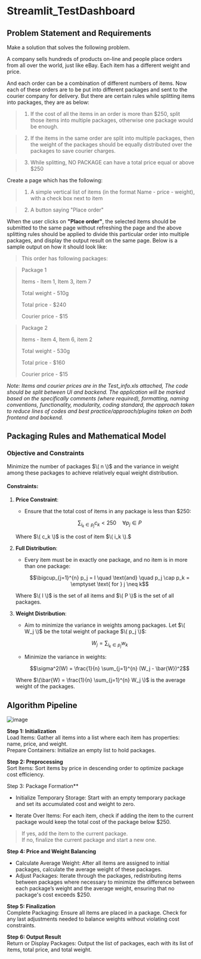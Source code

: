 # Streamlit_TestDashboard

## Problem Statement and Requirements

Make a solution that solves the following problem.

A company sells hundreds of products on-line and people place orders from all over the world, just like eBay. Each item has a different weight and price.

And each order can be a combination of different numbers of items. Now each of these orders are to be put into different packages and sent to the courier company for delivery.
But there are certain rules while splitting items into packages, they are as below:

> 1. If the cost of all the items in an order is more than $250, split those items into multiple packages, otherwise one package would be enough.

> 2. If the items in the same order are split into multiple packages, then the weight of the packages should be equally distributed over the packages to save courier charges.

> 3. While splitting, NO PACKAGE can have a total price equal or above $250

Create a page which has the following:

> 1. A simple vertical list of items (in the format Name - price - weight), with a check box next to item

> 2. A button saying "Place order"

When the user clicks on **"Place order"**, the selected items should be submitted to the same page without refreshing the page and the above splitting rules should be applied to divide this particular
order into multiple packages, and display the output result on the same page. Below is a sample
output on how it should look like:

>This order has following packages:

>Package 1
>
>Items - Item 1, Item 3, item 7
>
>Total weight - 510g
>
>Total price - $240
>
>Courier price - $15


>Package 2
>
>Items - Item 4, Item 6, item 2
>
>Total weight - 530g
>
>Total price - $160
>
>Courier price - $15

*Note: Items and courier prices are in the Test_info.xls attached, The code should be split between UI and
backend. The application will be marked based on the specifically comments (where required), formatting,
naming conventions, functionality, modularity, coding standard, the approach taken to reduce lines of codes
and best practice/approach/plugins taken on both frontend and backend.*


## Packaging Rules and Mathematical Model

### Objective and Constraints

Minimize the number of packages $\( n \)$ and the variance in weight among these packages to achieve relatively equal weight distribution.

#### Constraints:
1. **Price Constraint**:
   - Ensure that the total cost of items in any package is less than $250:
   
     $$\sum_{i_k \in p_j} c_k < 250 \quad \forall p_j \in P$$

   Where  $\( c_k \)$  is the cost of item $\( i_k \).$
   

3. **Full Distribution**:
   - Every item must be in exactly one package, and no item is in more than one package:

     $$\bigcup_{j=1}^{n} p_j = I \quad \text{and} \quad p_j \cap p_k = \emptyset \text{ for } j \neq k$$
   
   Where $\( I \)$ is the set of all items and $\( P \)$ is the set of all packages.

4. **Weight Distribution**:
   - Aim to minimize the variance in weights among packages. Let $\( W_j \)$ be the total weight of package $\( p_j \)$:

     $$W_j = \sum_{i_k \in p_j} w_k$$
     
   - Minimize the variance in weights:

     $$\sigma^2(W) = \frac{1}{n} \sum_{j=1}^{n} (W_j - \bar{W})^2$$
     
   Where $\(\bar{W} = \frac{1}{n} \sum_{j=1}^{n} W_j \)$ is the average weight of the packages. <br/>

## Algorithm Pipeline

![image](https://github.com/wanasyraf4/Streamlit_TestDashboard/assets/107595740/fe203fbb-3581-4434-8fa0-b0a680dbccc2)


**Step 1: Initialization** <br/>
Load Items: Gather all items into a list where each item has properties: name, price, and weight. <br/>
Prepare Containers: Initialize an empty list to hold packages. <br/>

**Step 2: Preprocessing** <br/>
Sort Items: Sort items by price in descending order to optimize package cost efficiency.

Step 3: Package Formation** <br/>
- Initialize Temporary Storage:
Start with an empty temporary package and set its accumulated cost and weight to zero.<br/>

- Iterate Over Items:
For each item, check if adding the item to the current package would keep the total cost of the package below $250.
>If yes, add the item to the current package.<br/>
>If no, finalize the current package and start a new one. <br/>

**Step 4: Price and Weight Balancing**<br>
- Calculate Average Weight:
After all items are assigned to initial packages, calculate the average weight of these packages.<br/>
- Adjust Packages:
Iterate through the packages, redistributing items between packages where necessary to minimize the difference between each package’s weight and the average weight, ensuring that no package's cost exceeds $250. <br/>

**Step 5: Finalization**<br>
Complete Packaging:
Ensure all items are placed in a package.
Check for any last adjustments needed to balance weights without violating cost constraints.

**Step 6: Output Result**<br>
Return or Display Packages:
Output the list of packages, each with its list of items, total price, and total weight.
